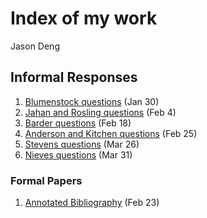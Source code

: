 # Index of my work 

Jason Deng

## Informal Responses

1. [Blumenstock questions](https://taegonjd.github.io/workshop/blumenstock) (Jan 30)
2. [Jahan and Rosling questions](https://taegonjd.github.io/workshop/jahanrosling) (Feb 4)
3. [Barder questions](https://taegonjd.github.io/workshop/barder) (Feb 18)
4. [Anderson and Kitchen questions](https://taegonjd.github.io/workshop/andersonkitchen) (Feb 25)
5. [Stevens questions](https://taegonjd.github.io/workshop/Stevens) (Mar 26)
6. [Nieves questions](https://taegonjd.github.io/workshop/nieves) (Mar 31)
### Formal Papers 

1. [Annotated Bibliography](https://taegonjd.github.io/workshop/assignment_one) (Feb 23)
